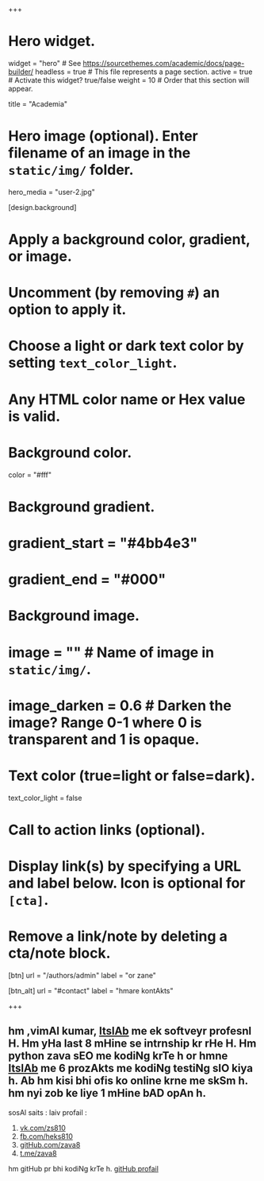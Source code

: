 +++
# Hero widget.
widget = "hero"  # See https://sourcethemes.com/academic/docs/page-builder/
headless = true  # This file represents a page section.
active = true  # Activate this widget? true/false
weight = 10  # Order that this section will appear.

title = "Academia"

# Hero image (optional). Enter filename of an image in the `static/img/` folder.
hero_media = "user-2.jpg"

[design.background]
  # Apply a background color, gradient, or image.
  #   Uncomment (by removing `#`) an option to apply it.
  #   Choose a light or dark text color by setting `text_color_light`.
  #   Any HTML color name or Hex value is valid.

  # Background color.
  color = "#fff"
  
  # Background gradient.
  # gradient_start = "#4bb4e3"
  # gradient_end = "#000"
  
  # Background image.
  # image = ""  # Name of image in `static/img/`.
  # image_darken = 0.6  # Darken the image? Range 0-1 where 0 is transparent and 1 is opaque.

  # Text color (true=light or false=dark).
  text_color_light = false

# Call to action links (optional).
#   Display link(s) by specifying a URL and label below. Icon is optional for `[cta]`.
#   Remove a link/note by deleting a cta/note block.
[btn]
  url = "/authors/admin"
  label = "or zane"
  
[btn_alt]
  url = "#contact"
  label = "hmare kontAkts"

+++
## hm ,vimAl kumar, [ItslAb](http://itslab.co.in) me ek softveyr profesnl H. Hm yHa last 8 mHine se intrnship kr rHe H. Hm **python zava sEO** me kodiNg krTe h or hmne [ItslAb](http://itslab.co.in) me 6 prozAkts me kodiNg testiNg sIO kiya h. Ab hm kisi bhi ofis ko online krne me skSm h. hm nyi zob ke liye 1 mHine bAD opAn h.

sosAl saits : laiv profail :
1. [vk.com/zs810](vk.com/zs810)
1. [fb.com/heks810](fb.com/heks810)
1. [gitHub.com/zava8](gitHub.com/zava8)
1. [t.me/zava8](t.me/zava8)

hm gitHub pr bhi kodiNg krTe h. [gitHub profail](http://gitHub.com/zava8)